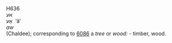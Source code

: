 <body>
  <p>H636<br>  אע  <br> אָע  ‎  ‘â‛  <br><i>aw </i><br>(Chaldee); corresponding to <a href="h6086.htm">6086</a>  a <i>tree</i> or <i>wood: - </i>timber, wood.<br></p>
 </body>